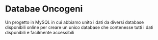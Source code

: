 # Databae Oncogeni
Un progetto in MySQL in cui abbiamo unito i dati da diversi database disponibili online per creare un unico database che contenesse tutti i dati disponibili e facilmente accessibili
